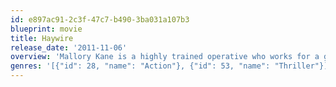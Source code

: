 ```yaml
---
id: e897ac91-2c3f-47c7-b490-3ba031a107b3
blueprint: movie
title: Haywire
release_date: '2011-11-06'
overview: 'Mallory Kane is a highly trained operative who works for a government security contractor in the dirtiest, most dangerous corners of the world. After successfully freeing a Chinese journalist held hostage, she is double crossed and left for dead by someone close to her in her own agency. Suddenly the target of skilled assassins who know her every move, Mallory must find the truth in order to stay alive.'
genres: '[{"id": 28, "name": "Action"}, {"id": 53, "name": "Thriller"}]'
---
```

